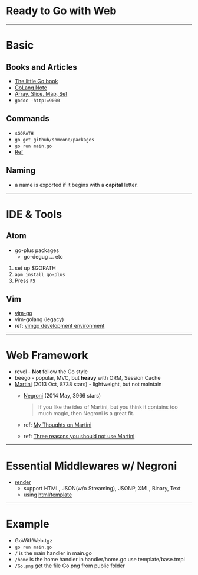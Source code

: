 # Ready to Go with Web
---

# Basic

## Books and Articles
- [The little Go book](http://openmymind.net/The-Little-Go-Book/)
- [GoLang Note](https://polor10101.gitbooks.io/golang_note/content/defer_panic_recover.html)
- [Array, Slice, Map, Set](https://se77en.cc/2014/06/30/array-slice-map-and-set-in-golang/)
- `godoc -http:=9000`

## Commands
- `$GOPATH`
- `go get github/someone/packages`
- `go run main.go`
- [Ref](https://github.com/astaxie/build-web-application-with-golang/blob/master/zh/01.3.md)


## Naming
- a name is exported if it begins with a **capital** letter.

---

# IDE & Tools

## Atom
- go-plus packages
  - go-degug ... etc

1. set up $GOPATH
2. ```apm install go-plus```
3. Press `F5`

## Vim
- [vim-go](https://github.com/fatih/vim-go)
- vim-golang (legacy)
- ref: [vimgo development environment](https://blog.gopheracademy.com/vimgo-development-environment/)

---

# Web Framework
- revel - **Not** follow the Go style
- beego - popular, MVC, but **heavy** with ORM, Session Cache
- [Martini](https://github.com/go-martini/martini) (2013 Oct, 8738 stars) - lightweight, but not maintain
  - [Negroni](https://github.com/urfave/negroni) (2014 May, 3966 stars)
     > If you like the idea of Martini, but you think it contains too much magic, then Negroni is a great fit.

  - ref: [My Thoughts on Martini](https://codegangsta.io/blog/2014/05/19/my-thoughts-on-martini/)
  - ref: [Three reasons you should not use Martini](https://stephensearles.com/?p=254)

---

#  Essential Middlewares w/ Negroni
- [render](https://github.com/unrolled/render)
  - support HTML, JSON(w/o Streaming), JSONP, XML, Binary, Text
  - using [html/template](https://golang.org/pkg/html/template/)

---

# Example
  - GoWithWeb.tgz
  - `go run main.go`
  - `/` is the main handler in main.go
  - `/home` is the home handler in handler/home.go use template/base.tmpl
  - `/Go.png` get the file Go.png from public folder
